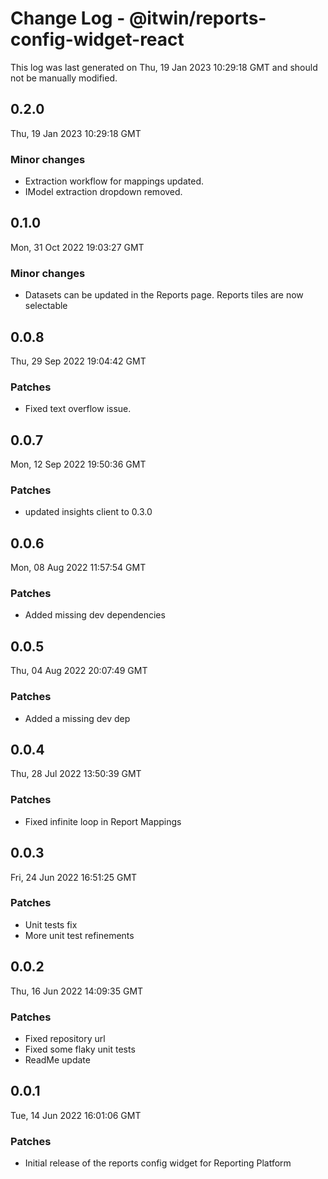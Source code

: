 # Change Log - @itwin/reports-config-widget-react

This log was last generated on Thu, 19 Jan 2023 10:29:18 GMT and should not be manually modified.

## 0.2.0

Thu, 19 Jan 2023 10:29:18 GMT

### Minor changes

- Extraction workflow for mappings updated.
- IModel extraction dropdown removed.

## 0.1.0

Mon, 31 Oct 2022 19:03:27 GMT

### Minor changes

- Datasets can be updated in the Reports page. Reports tiles are now selectable

## 0.0.8

Thu, 29 Sep 2022 19:04:42 GMT

### Patches

- Fixed text overflow issue.

## 0.0.7

Mon, 12 Sep 2022 19:50:36 GMT

### Patches

- updated insights client to 0.3.0

## 0.0.6

Mon, 08 Aug 2022 11:57:54 GMT

### Patches

- Added missing dev dependencies

## 0.0.5

Thu, 04 Aug 2022 20:07:49 GMT

### Patches

- Added a missing dev dep

## 0.0.4

Thu, 28 Jul 2022 13:50:39 GMT

### Patches

- Fixed infinite loop in Report Mappings

## 0.0.3

Fri, 24 Jun 2022 16:51:25 GMT

### Patches

- Unit tests fix
- More unit test refinements

## 0.0.2

Thu, 16 Jun 2022 14:09:35 GMT

### Patches

- Fixed repository url
- Fixed some flaky unit tests
- ReadMe update

## 0.0.1

Tue, 14 Jun 2022 16:01:06 GMT

### Patches

- Initial release of the reports config widget for Reporting Platform
